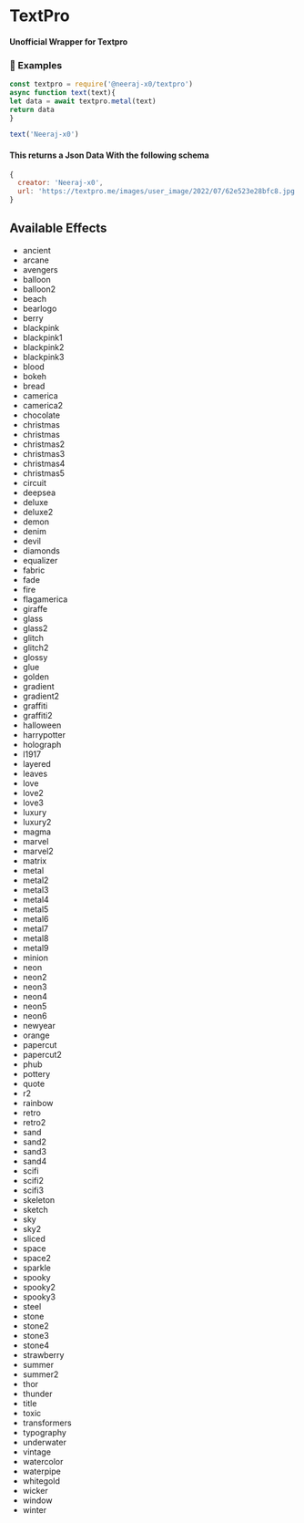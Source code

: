 # TextPro

#### Unofficial Wrapper for Textpro 


### 🧾 Examples

```js
const textpro = require('@neeraj-x0/textpro')
async function text(text){
let data = await textpro.metal(text)
return data
}

text('Neeraj-x0')
```
#### This returns a Json Data With the following schema

```js
{
  creator: 'Neeraj-x0',
  url: 'https://textpro.me/images/user_image/2022/07/62e523e28bfc8.jpg'
}

```
## Available Effects
- ancient
- arcane
- avengers
- balloon
- balloon2
- beach
- bearlogo
- berry
- blackpink
- blackpink1
- blackpink2
- blackpink3
- blood
- bokeh
- bread
- camerica
- camerica2
- chocolate
- christmas
- christmas
- christmas2
- christmas3
- christmas4
- christmas5
- circuit
- deepsea
- deluxe
- deluxe2
- demon
- denim
- devil
- diamonds
- equalizer
- fabric
- fade
- fire
- flagamerica
- giraffe
- glass
- glass2
- glitch
- glitch2
- glossy
- glue
- golden
- gradient
- gradient2
- graffiti
- graffiti2
- halloween
- harrypotter
- holograph
- l1917
- layered
- leaves
- love
- love2
- love3
- luxury
- luxury2
- magma
- marvel
- marvel2
- matrix
- metal
- metal2
- metal3
- metal4
- metal5
- metal6
- metal7
- metal8
- metal9
- minion
- neon
- neon2
- neon3
- neon4
- neon5
- neon6
- newyear
- orange
- papercut
- papercut2
- phub
- pottery
- quote
- r2
- rainbow
- retro
- retro2
- sand
- sand2
- sand3
- sand4
- scifi
- scifi2
- scifi3
- skeleton
- sketch
- sky
- sky2
- sliced
- space
- space2
- sparkle
- spooky
- spooky2
- spooky3
- steel
- stone
- stone2
- stone3
- stone4
- strawberry
- summer
- summer2
- thor
- thunder
- title
- toxic
- transformers
- typography
- underwater
- vintage
- watercolor
- waterpipe
- whitegold
- wicker
- window
- winter
